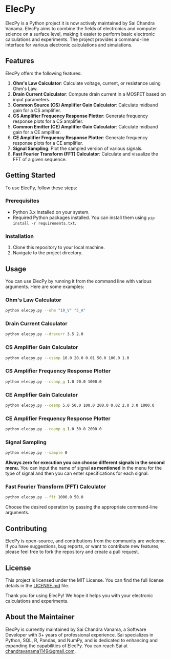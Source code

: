 # ElecPy

ElecPy is a Python project it is now actively maintained by Sai Chandra Vanama. ElecPy aims to combine the fields of electronics and computer science on a surface level, making it easier to perform basic electronic calculations and experiments. The project provides a command-line interface for various electronic calculations and simulations.


## Features

ElecPy offers the following features:

1.  **Ohm's Law Calculator**: Calculate voltage, current, or resistance using Ohm's Law.
2.  **Drain Current Calculator**: Compute drain current in a MOSFET based on input parameters.
3.  **Common Source (CS) Amplifier Gain Calculator**: Calculate midband gain for a CS amplifier.
4.  **CS Amplifier Frequency Response Plotter**: Generate frequency response plots for a CS amplifier.
5.  **Common Emitter (CE) Amplifier Gain Calculator**: Calculate midband gain for a CE amplifier.
6.  **CE Amplifier Frequency Response Plotter**: Generate frequency response plots for a CE amplifier.
7.  **Signal Sampling**: Plot the sampled version of various signals.
8.  **Fast Fourier Transform (FFT) Calculator**: Calculate and visualize the FFT of a given sequence.

## Getting Started

To use ElecPy, follow these steps:

### Prerequisites

-   Python 3.x installed on your system.
-   Required Python packages installed. You can install them using `pip install -r requirements.txt`.

### Installation

1.  Clone this repository to your local machine.
2.  Navigate to the project directory.

## Usage

You can use ElecPy by running it from the command line with various arguments. Here are some examples:

### Ohm's Law Calculator

```bash
python elecpy.py --ohm "10_V" "5_A"
```

### Drain Current Calculator

```bash
python elecpy.py --dracurr 3.5 2.0
```

### CS Amplifier Gain Calculator

```bash
python elecpy.py --csamp 10.0 20.0 0.01 50.0 100.0 1.0
```

### CS Amplifier Frequency Response Plotter

```bash
python elecpy.py --csamp_g 1.0 20.0 1000.0
```

### CE Amplifier Gain Calculator

```bash
python elecpy.py --ceamp 5.0 50.0 100.0 200.0 0.02 2.0 3.0 1000.0
```

### CE Amplifier Frequency Response Plotter

```bash
python elecpy.py --ceamp_g 1.0 30.0 2000.0
```

### Signal Sampling

```bash
python elecpy.py --sample 0
```
**Always zero for execution you can choose different signals in the second menu.**
You can input the name of signal **as mentioned** in the menu for the type of signal and then you can enter specifications for each signal.

### Fast Fourier Transform (FFT) Calculator

```bash
python elecpy.py --fft 1000.0 50.0
```

Choose the desired operation by passing the appropriate command-line arguments.

## Contributing

ElecPy is open-source, and contributions from the community are welcome. If you have suggestions, bug reports, or want to contribute new features, please feel free to fork the repository and create a pull request.

## License

This project is licensed under the MIT License. You can find the full license details in the [LICENSE.md](LICENSE.md) file.

Thank you for using ElecPy! We hope it helps you with your electronic calculations and experiments.

## About the Maintainer

ElecPy is currently maintained by Sai Chandra Vanama, a Software Developer with 3+ years of professional experience. Sai specializes in Python, SQL, R, Pandas, and NumPy, and is dedicated to enhancing and expanding the capabilities of ElecPy. You can reach Sai at chandravanama1149@gmail.com.
